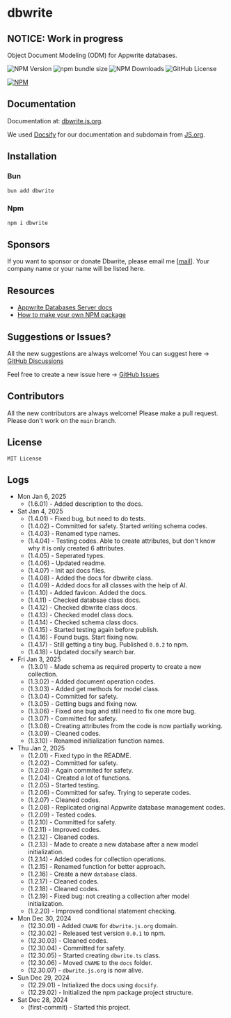 # dbwrite

## NOTICE: Work in progress

Object Document Modeling (ODM) for Appwrite databases.

![NPM Version](https://img.shields.io/npm/v/dbwrite)
![npm bundle size](https://img.shields.io/bundlephobia/min/dbwrite)
![NPM Downloads](https://img.shields.io/npm/dw/dbwrite)
![GitHub License](https://img.shields.io/github/license/sithu-khant/dbwrite)

[![NPM](https://nodei.co/npm/dbwrite.png?downloads=true&downloadRank=true&stars=true)](https://www.npmjs.com/package/dbwrite)

## Documentation

Documentation at: [dbwrite.js.org](https://dbwrite.js.org/#/).

We used [Docsify](https://docsify.js.org) for our documentation and subdomain from [JS.org](https://js.org).

## Installation

### Bun

```bash
bun add dbwrite
```

### Npm

```bash
npm i dbwrite
```

## Sponsors

If you want to sponsor or donate Dbwrite, please email me [[mail](mailto:sithuknt@gmail.com)]. Your company name or your name will be listed here.

## Resources

- [Appwrite Databases Server docs](https://appwrite.io/docs/references/cloud/server-nodejs/databases)
- [How to make your own NPM package](https://www.youtube.com/watch?v=xnfdm-s8adI)

## Suggestions or Issues?

All the new suggestions are always welcome! You can suggest here -> [GitHub Discussions](https://github.com/sithu-khant/dbwrite/discussions)

Feel free to create a new issue here -> [GitHub Issues](https://github.com/sithu-khant/dbwrite/issues)

## Contributors

All the new contributors are always welcome! Please make a pull request. Please don't work on the `main` branch.

## License

`MIT License`

## Logs

- Mon Jan 6, 2025
  - (1.6.01) - Added description to the docs.
- Sat Jan 4, 2025
  - (1.4.01) - Fixed bug, but need to do tests.
  - (1.4.02) - Committed for safety. Started writing schema codes.
  - (1.4.03) - Renamed type names.
  - (1.4.04) - Testing codes. Able to create attributes, but don't know why it is only created 6 attributes.
  - (1.4.05) - Seperated types.
  - (1.4.06) - Updated readme.
  - (1.4.07) - Init api docs files.
  - (1.4.08) - Added the docs for dbwrite class.
  - (1.4.09) - Added docs for all classes with the help of AI.
  - (1.4.10) - Added favicon. Added the docs.
  - (1.4.11) - Checked databsae class docs.
  - (1.4.12) - Checked dbwrite class docs.
  - (1.4.13) - Checked model class docs.
  - (1.4.14) - Checked schema class docs.
  - (1.4.15) - Started testing again before publish.
  - (1.4.16) - Found bugs. Start fixing now.
  - (1.4.17) - Still getting a tiny bug. Published `0.0.2` to npm.
  - (1.4.18) - Updated docsify search bar.
- Fri Jan 3, 2025
  - (1.3.01) - Made schema as required property to create a new collection.
  - (1.3.02) - Added document operation codes.
  - (1.3.03) - Added get methods for model class.
  - (1.3.04) - Committed for safety.
  - (1.3.05) - Getting bugs and fixing now.
  - (1.3.06) - Fixed one bug and still need to fix one more bug.
  - (1.3.07) - Committed for safety.
  - (1.3.08) - Creating attributes from the code is now partially working.
  - (1.3.09) - Cleaned codes.
  - (1.3.10) - Renamed initialization function names.
- Thu Jan 2, 2025
  - (1.2.01) - Fixed typo in the README.
  - (1.2.02) - Committed for safety.
  - (1.2.03) - Again commited for safety.
  - (1.2.04) - Created a lot of functions.
  - (1.2.05) - Started testing.
  - (1.2.06) - Committed for safey. Trying to seperate codes.
  - (1.2.07) - Cleaned codes.
  - (1.2.08) - Replicated original Appwrite database management codes.
  - (1.2.09) - Tested codes.
  - (1.2.10) - Committed for safety.
  - (1.2.11) - Improved codes.
  - (1.2.12) - Cleaned codes.
  - (1.2.13) - Made to create a new database after a new model initialization.
  - (1.2.14) - Added codes for collection operations.
  - (1.2.15) - Renamed function for better approach.
  - (1.2.16) - Create a new `database` class.
  - (1.2.17) - Cleaned codes.
  - (1.2.18) - Cleaned codes.
  - (1.2.19) - Fixed bug: not creating a collection after model initialization.
  - (1.2.20) - Improved conditional statement checking.
- Mon Dec 30, 2024
  - (12.30.01) - Added `CNAME` for `dbwrite.js.org` domain.
  - (12.30.02) - Released test version `0.0.1` to npm.
  - (12.30.03) - Cleaned codes.
  - (12.30.04) - Committed for safety.
  - (12.30.05) - Started creating `dbwrite.ts` class.
  - (12.30.06) - Moved `CNAME` to the `docs` folder.
  - (12.30.07) - `dbwrite.js.org` is now alive.
- Sun Dec 29, 2024
  - (12.29.01) - Initialized the docs using `docsify`.
  - (12.29.02) - Initialized the npm package project structure.
- Sat Dec 28, 2024
  - (first-commit) - Started this project.
